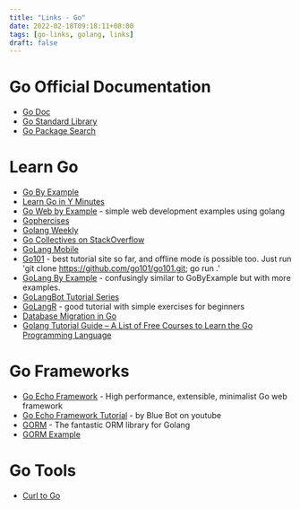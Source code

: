 ```yaml
---
title: "Links - Go"
date: 2022-02-18T09:18:11+08:00
tags: [go-links, golang, links]
draft: false
---
```


# Go Official Documentation
* [Go Doc](https://go.dev/doc/)
* [Go Standard Library](https://pkg.go.dev/std)
* [Go Package Search](https://pkg.go.dev/)

# Learn Go
* [Go By Example](https://gobyexample.com/)
* [Learn Go in Y Minutes](https://learnxinyminutes.com/docs/go/)
* [Go Web by Example](https://gowebexamples.com/) - simple web development examples using golang
* [Gophercises](https://gophercises.com/)
* [Golang Weekly](https://golangweekly.com)
* [Go Collectives on StackOverflow](https://stackoverflow.com/collectives/go)
* [GoLang Mobile](https://github.com/golang/go/wiki/Mobile)
* [Go101](https://go101.org/) - best tutorial site so far, and offline mode is possible too. Just run 'git clone https://github.com/go101/go101.git; go run .'
* [GoLang By Example](https://golangbyexample.com/) - confusingly similar to GoByExample but with more examples.
* [GoLangBot Tutorial Series](https://golangbot.com/learn-golang-series/)
* [GoLangR](https://golangr.com/) - good tutorial with simple exercises for beginners
* [Database Migration in Go](https://www.calhoun.io/database-migrations-in-go/)
* [Golang Tutorial Guide – A List of Free Courses to Learn the Go Programming Language](https://www.freecodecamp.org/news/golang-tutorial-list-free-courses-learn-go-programming-language/)

# Go Frameworks
* [Go Echo Framework](https://echo.labstack.com/guide/) - High performance, extensible, minimalist Go web framework
* [Go Echo Framework Tutorial](https://www.youtube.com/watch?v=_pww3NJuWnk&list=PLFmONUGpIk0YwlJMZOo21a9Q1juVrk4YY) - by Blue Bot on youtube
* [GORM](https://gorm.io/index.html) - The fantastic ORM library for Golang
* [GORM Example](https://www.mindbowser.com/golang-go-with-gorm/)

# Go Tools
* [Curl to Go](https://mholt.github.io/curl-to-go/)
